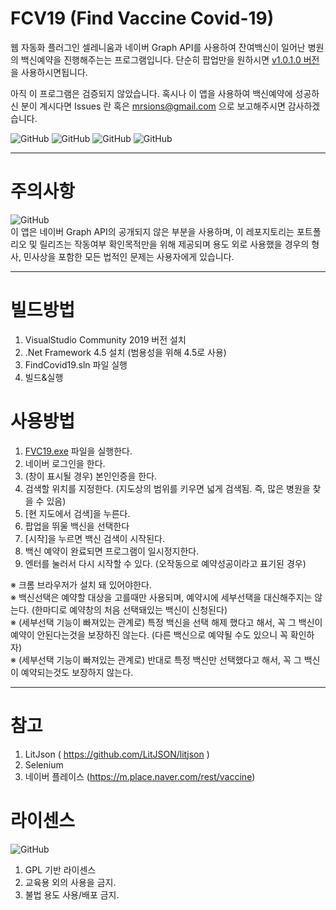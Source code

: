 # FCV19 (Find Vaccine Covid-19)

웹 자동화 플러그인 셀레니움과 네이버 Graph API를 사용하여 잔여백신이 일어난 병원의 백신예약을 진행해주는는 프로그램입니다.
단순히 팝업만을 원하시면 [v1.0.1.0 버전](https://github.com/mrsions/FindCovid19/releases/tag/v1.0.1.0)을 사용하시면됩니다.

아직 이 프로그램은 검증되지 않았습니다. 혹시나 이 앱을 사용하여 백신예약에 성공하신 분이 계시다면 Issues 란 혹은 mrsions@gmail.com 으로 보고해주시면 감사하겠습니다.

![GitHub](https://img.shields.io/badge/-.NET%20Framework%204.5-512BD4?style=float-square&logo=.NET)
![GitHub](https://img.shields.io/badge/-LitJson-000000?style=float-square&logo=JSON)
![GitHub](https://img.shields.io/badge/-Chrome-7F0000?style=float-square&logo=Chrome%20Browser)
![GitHub](https://img.shields.io/badge/-Selenium-00887F?style=float-square)

<hr>

# 주의사항

![GitHub](https://img.shields.io/badge/-경고-F40D12?style=float-square&logo=AdBlock)<br>
이 앱은 네이버 Graph API의 공개되지 않은 부분을 사용하며, 이 레포지토리는 포트폴리오 및 릴리즈는 작동여부 확인목적만을 위해 제공되며 용도 외로 사용했을 경우의 형사, 민사상을 포함한 모든 법적인 문제는 사용자에게 있습니다.

<hr>

# 빌드방법

1. VisualStudio Community 2019 버전 설치
2. .Net Framework 4.5 설치 (범용성을 위해 4.5로 사용)
3. FindCovid19.sln 파일 실행
4. 빌드&실행

# 사용방법

1. [FVC19.exe](https://github.com/mrsions/FindCovid19/releases) 파일을  실행한다.
2. 네이버 로그인을 한다.
3. (창이 표시될 경우) 본인인증을 한다.
6. 검색할 위치를 지정한다. (지도상의 범위를 키우면 넓게 검색됨. 즉, 많은 병원을 찾을 수 있음)
7. [현 지도에서 검색]을 누른다.
8. 팝업을 뛰울 백신을 선택한다 
9. [시작]을 누르면 백신 검색이 시작된다.
10. 백신 예약이 완료되면 프로그램이 일시정지한다. 
11. 엔터를 눌러서 다시 시작할 수 있다. (오작동으로 예약성공이라고 표기된 경우)

※ 크롬 브라우저가 설치 돼 있어야한다.<br>
※ 백신선택은 예약할 대상을 고를때만 사용되며, 예약시에 세부선택을 대신해주지는 않는다. (한마디로 예약창의 처음 선택돼있는 백신이 신청된다)<br>
※ (세부선택 기능이 빠져있는 관계로) 특정 백신을 선택 해제 했다고 해서, 꼭 그 백신이 예약이 안된다는것을 보장하진 않는다. (다른 백신으로 예약될 수도 있으니 꼭 확인하자)<br>
※ (세부선택 기능이 빠져있는 관계로) 반대로 특정 백신만 선택했다고 해서, 꼭 그 백신이 예약되는것도 보장하지 않는다. <br>

<hr>

# 참고

1. LitJson ( https://github.com/LitJSON/litjson )
1. Selenium
2. 네이버 플레이스 (https://m.place.naver.com/rest/vaccine)

# 라이센스
![GitHub](https://img.shields.io/badge/License-GPL-green?style=float-square)
1. GPL 기반 라이센스
2. 교육용 외의 사용을 금지.
4. 불법 용도 사용/배포 금지.
